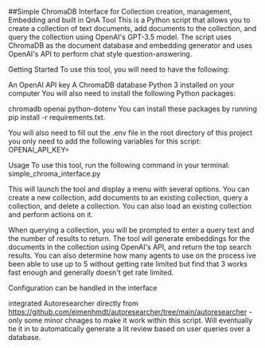 ##Simple ChromaDB Interface for Collection creation, management, Embedding and built in QnA Tool
This is a Python script that allows you to create a collection of text documents, add documents to the collection, and query the collection using OpenAI's GPT-3.5 model. The script uses ChromaDB as the document database and embedding generator and uses OpenAI's API to perform chat style question-answering.

Getting Started
To use this tool, you will need to have the following:

An OpenAI API key
A ChromaDB database
Python 3 installed on your computer
You will also need to install the following Python packages:

chromadb
openai
python-dotenv
You can install these packages by running pip install -r requirements.txt.

You will also need to fill out the .env file in the root directory of this project you only need to add the following variables for this script:
OPENAI_API_KEY=<your OpenAI API key>

Usage
To use this tool, run the following command in your terminal:
simple_chroma_interface.py

This will launch the tool and display a menu with several options. You can create a new collection, add documents to an existing collection, query a collection, and delete a collection. You can also load an existing collection and perform actions on it. 

When querying a collection, you will be prompted to enter a query text and the number of results to return. The tool will generate embeddings for the documents in the collection using OpenAI's API, and return the top search results. You can also determine how many agents to use on the process ive been able to use up to 5 without getting rate limited but find that 3 works fast enough and generally doesn't get rate limited. 

Configuration can be handled in the interface

integrated Autoresearcher directly from https://github.com/eimenhmdt/autoresearcher/tree/main/autoresearcher - only some minor chnages to make it work within this script. Will eventually tie it in to automatically generate a lit review based on user queries over a database. 
